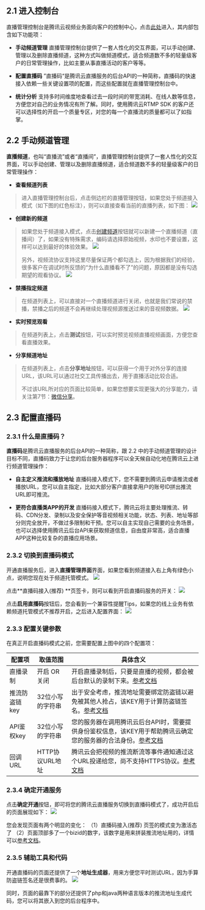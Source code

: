 
## 2.1 进入控制台

直播管理控制台是腾讯云视频业务面向客户的控制中心，点击[此处](https://console.cloud.tencent.com/live)进入，其内部包含如下功能项：

- **手动频道管理**
直播管理控制台提供了一套人性化的交互界面，可以手动创建、管理以及删除直播频道，这种方式叫做频道模式，适合频道数不多的轻量级客户的日常管理操作，比如主要从事直播活动的客户等等。

- **配置直播码**
”直播码“是腾讯云直播服务的后台API的一种简称，直播码的快速接入依赖一些关键设置项的配置，而这些配置就在直播管理控制台中。

- **统计分析**
支持多时间维度地查看过去一段时间的带宽消耗、在线人数等信息，方便您对自己的业务情况有所了解。同时，使用腾讯云RTMP SDK 的客户还可以选择性的开启一个质量专区，对您的每一个直播流的质量都可以了如指掌。


## 2.2 手动频道管理
**直播频道**，也叫“直播流”或者“直播间”，直播管理控制台提供了一套人性化的交互界面，可以手动创建、管理以及删除直播频道，适合频道数不多的轻量级客户的日常管理操作：

- **查看频道列表**
>进入直播管理控制台后，点击侧边栏的直播管理按钮，如果您处于频道接入模式（如下图的红色标注），则可以直接查看当前的直播列表，如下图：
> ![](https://mc.qcloudimg.com/static/img/72ecd7649ea03eabc06e9456d04edeca/image.png)

- **创建新的频道**
>如果您处于频道接入模式，点击[创建频道](https://console.cloud.tencent.com/live/livecreate)按钮就可以新建一个直播频道（直播间）了，如果没有特殊需求，编码请选择原始视频，水印也不要设置，这样可以达到最好的体验效果。
> ![](https://mc.qcloudimg.com/static/img/47370635aba4d4839c2552ec8dfe5c5d/image.png)
>
>另外，视频流协议支持这里尽量保证两个都勾选上，因为根据我们的经验，很多客户在调试时所反馈的“为什么直播看不了”的问题，原因都是没有勾选期望的观看协议。
> ![](https://mc.qcloudimg.com/static/img/10437bd0f9b8453d00b4ed426f0c22b0/image.png)

- **禁播指定频道**
>在频道列表上，可以直接对一个直播频道进行关闭，也就是我们常说的禁播，禁播之后的频道不会再继续处理视频源推送过来的音视频数据。
> ![](https://mc.qcloudimg.com/static/img/f1aa9cf49384540c45dd11419e508e8e/image.png)

- **实时预览观看**
>在频道列表上，点击**测试**按钮，可以实时预览视频直播视频画面，方便您查看直播效果。

- **分享频道地址**
>在频道列表上，点击**分享地址**按钮，可以获得一个用于对外分享的连接URL，该URL可以通过社交工具传播出去，用于直播活动比较合适。
>
>不过该URL所对应的页面比较简单，如果您想要实现更强大的分享能力，请关注第7节：[微信分享](https://cloud.tencent.com/doc/api/258/6450)。

## 2.3 配置直播码

### 2.3.1 什么是直播码？
**直播码**是腾讯云直播服务的后台API的一种简称，跟 2.2 中的手动频道管理的设计目标不同，直播码致力于让您的后台服务器程序可以全天候自动化地在腾讯云上进行频道管理操作：
- **自主定义推流和播放地址**
直播码接入模式下，您不需要到腾讯云申请推流或者播放URL，您可以自主指定，比如大部分客户直接拿用户的账号ID拼出推流URL即可推流。

- **更符合直播类APP的开发**
直播码接入模式下，腾讯云将主要处理推流、转码、CDN分发、录制以及安全保护等音视频相关功能，状态、列表、地址等部分则完全放开，不做过多限制和干预。您可以自主实现自己需要的业务场景，也可以选择使用腾讯云后台API来获取频道信息，自由度非常高，适合直播APP这种比较复杂的直播应用场景。

### 2.3.2 切换到直播码模式
开通直播服务后，进入**直播管理界面**界面，如果您看到频道接入右上角有绿色小点，说明您现在处于频道托管模式。
![](https://mc.qcloudimg.com/static/img/dd67f3bae42d2c5df6deefe5d5f7e091/image.png)

点击**直播码接入(推荐) **页签卡，则可以看到开启直播码服务的开关：
![](https://mc.qcloudimg.com/static/img/5a33cf2173f1b39c458e3da7fa808bc9/image.png)

点击**启用直播码**按钮后，您会看到一个兼容性提醒Tips，如果您的线上业务有依赖频道托管模式不推荐开启，之后进入配置界面：
![](https://mc.qcloudimg.com/static/img/9f3f012d7fddf7c0c21dc734f5c36ad5/image.png)

### 2.3.3 配置关键参数
在真正开启直播码模式之前，您需要配置上图中的四个配置项：

| 配置项 | 取值范围            | 具体含义  |
|----------|----------------------|--------------|
| 直播录制 | 开启 OR 关闭 | 开启直播录制后，只要是直播的视频，都会被后台默认的录制下来。[参考文档](https://cloud.tencent.com/doc/api/258/5691) |
| 推流防盗链key | 32位小写的字符串  | 出于安全考虑，推流地址需要绑定防盗链以避免被其他人抢占，该KEY用于计算防盗链签名。[参考文档](https://cloud.tencent.com/doc/api/258/5693) |
| API鉴权key | 32位小写的字符串  | 您的服务器在调用腾讯云后台API时，需要提供身份鉴权信息，该KEY用于帮助腾讯云确定您的服务器的合法身份。[参考文档](https://cloud.tencent.com/doc/api/258/5956) |
| 回调URL | HTTP协议URL地址 | 腾讯云会把视频的推流断流等事件通知通过这个URL投递给您，尚不支持HTTPS协议。[参考文档](https://cloud.tencent.com/doc/api/258/5957)  |

### 2.3.4 确定开通服务
点击**确定开通**按钮，即可将您的腾讯云直播服务切换到直播码模式了，成功开启后的页面展现如下：
![](https://mc.qcloudimg.com/static/img/1400072859844bc1fa5dcf45bfa205c1/image.png)

您会发现页面有两个明显的变化：
（1）直播码接入(推荐) 页签的模式变为激活态了
（2）页面顶部多了一个bizid的数字，该数字是用来拼装推流地址用的，详情可以[参考文档](https://cloud.tencent.com/doc/api/258/5649#.E6.8E.A8.E6.B5.81.E5.9C.B0.E5.9D.80)。

### 2.3.5 辅助工具和代码
开通直播码的页面还提供了一个**地址生成器**，用来方便您平时测试URL，因为手算防盗链签名还是很费事的。
![](https://mc.qcloudimg.com/static/img/7fe2bd6e762c1e109f77f36853b9749e/image.png)

同时，页面的最靠下的部分还提供了php和java两种语言版本的推流地址生成代码，您可以将其嵌入到您的后台程序中。





